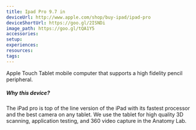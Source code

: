 ```yaml
---
title: Ipad Pro 9.7 in
deviceUrl: http://www.apple.com/shop/buy-ipad/ipad-pro	
deviceShortUrl:	https://goo.gl/2ISNDi
image_path:	https://goo.gl/tQA1Y5
accessories:
setup:
experiences:
resources:
tags:
---
```


Apple Touch Tablet mobile computer that supports a high fidelity pencil peripheral. 

##### Why this device?
The iPad pro is top of the line version of the iPad with its fastest processor and the best camera on any tablet. We use the tablet for high quality 3D scanning, application testing, and 360 video capture in the Anatomy Lab. 